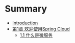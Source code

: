 # Summary

* [Introduction](README.md)
* [第1章 欢迎使用Spring Cloud](chapter1.md)
  * [1.1 什么是微服务](chapter1/11-shi-yao-shi-wei-fu-wu.md)

